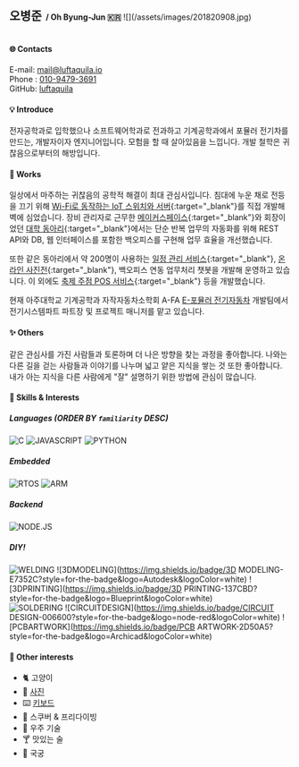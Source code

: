 <h2 style="display: inline-block">오병준</h2>
<h4 style="display: inline-block">&nbsp;/ Oh Byung-Jun 🇰🇷</h4>
![](/assets/images/201820908.jpg)

#### 🌐 Contacts
<i class='fas fa-envelope'></i> E-mail: <a href="mailto:mail@luftaquila.io">mail@luftaquila.io</a>  
<i class='fas fa-phone-alt'></i> Phone : <a href="tel:01094793691">010-9479-3691</a>  
<i class='fab fa-github'></i> GitHub: <a href="https://github.com/luftaquila">luftaquila</a>

#### 💡 Introduce
전자공학과로 입학했으나 소프트웨어학과로 전과하고 기계공학과에서 포뮬러 전기차를 만드는, 개발자이자 엔지니어입니다. 모험을 할 때 살아있음을 느낍니다. 개발 철학은 귀찮음으로부터의 해방입니다.

#### 🧭 Works
일상에서 마주하는 귀찮음의 공학적 해결이 최대 관심사입니다. 침대에 누운 채로 전등을 끄기 위해 [Wi-Fi로 동작하는 IoT 스위치와 서버](https://luftaquila.io/works/iot/){:target="_blank"}를 직접 개발해 벽에 심었습니다. 장비 관리자로 근무한 [메이커스페이스](https://luftaquila.io/works/ajoumaker/){:target="_blank"}와 회장이었던 [대학 동아리](https://luftaquila.io/works/ajoumeow/){:target="_blank"}에서는 단순 반복 업무의 자동화를 위해 REST API와 DB, 웹 인터페이스를 포함한 백오피스를 구현해 업무 효율을 개선했습니다.  

또한 같은 동아리에서 약 200명이 사용하는 [일정 관리 서비스](https://ajoumeow.luftaquila.io/timetable/){:target="_blank"}, [온라인 사진전](https://ajoumeow.luftaquila.io/gallery/){:target="_blank"}, 백오피스 연동 업무처리 챗봇을 개발해 운영하고 있습니다. 이 외에도 [축제 주점 POS 서비스](https://luftaquila.io/works/ajoupub/){:target="_blank"} 등을 개발했습니다.

현재 아주대학교 기계공학과 자작자동차소학회 A-FA  [E-포뮬러 전기자동차](https://luftaquila.io/blog/e-formula/introduction/) 개발팀에서 전기시스템파트 파트장 및 프로젝트 매니저를 맡고 있습니다.

#### ✨ Others
같은 관심사를 가진 사람들과 토론하며 더 나은 방향을 찾는 과정을 좋아합니다. 나와는 다른 길을 걷는 사람들과 이야기를 나누며 넓고 얕은 지식을 쌓는 것 또한 좋아합니다. 내가 아는 지식을 다른 사람에게 "잘" 설명하기 위한 방법에 관심이 많습니다.

#### 🚀 Skills & Interests
##### Languages (ORDER BY `familiarity` DESC)
![C](https://img.shields.io/badge/C-00599C?style=for-the-badge&logo=c&logoColor=white)
![JAVASCRIPT](https://img.shields.io/badge/JavaScript-323330?style=for-the-badge&logo=javascript&logoColor=F7DF1E)
![PYTHON](https://img.shields.io/badge/Python-3776AB?style=for-the-badge&logo=python&logoColor=white)

##### Embedded
![RTOS](https://img.shields.io/badge/RTOS-556472?style=for-the-badge&logo=figshare&logoColor=white)
![ARM](https://img.shields.io/badge/arm-0091BD?style=for-the-badge&logo=arm&logoColor=white)

##### Backend
![NODE.JS](https://img.shields.io/badge/Node.js-339933?style=for-the-badge&logo=nodedotjs&logoColor=white)

##### DIY!
![WELDING](https://img.shields.io/badge/WELDING-324FFF?style=for-the-badge&logo=Lit&logoColor=white)
![3DMODELING](https://img.shields.io/badge/3D MODELING-E7352C?style=for-the-badge&logo=Autodesk&logoColor=white)
![3DPRINTING](https://img.shields.io/badge/3D PRINTING-137CBD?style=for-the-badge&logo=Blueprint&logoColor=white)<br>
![SOLDERING](https://img.shields.io/badge/SOLDERING-556472?style=for-the-badge&logo=Openlayers&logoColor=white)
![CIRCUITDESIGN](https://img.shields.io/badge/CIRCUIT DESIGN-006600?style=for-the-badge&logo=node-red&logoColor=white)
![PCBARTWORK](https://img.shields.io/badge/PCB ARTWORK-2D50A5?style=for-the-badge&logo=Archicad&logoColor=white)


#### 🌠 Other interests
- 🐈 고양이
- 📸 [사진](https://luftaquila.io/photos/)
- ⌨️  [키보드](https://luftaquila.io/keyboard/)
- 🤿 스쿠버 & 프리다이빙
- 🚀 우주 기술
- 🍸 맛있는 술
- 🏹 국궁

<!--
{% for item in site.data.interests %}
<p
  class="inline-block rounded-full text-white {{item.color}} duration-300 text-sm font-bold mr-1 md:mr-2 mb-2 px-2 py-1 opacity-90 hover:opacity-100"
  data-sal="slide-up"
  data-sal-duration="{{site.data.settings.data-sal-duration}}"
  style='margin-right: 0.5rem'
>
  &nbsp;{{item.interest}}&nbsp;
</p>
{% endfor %}
-->

<style>
  #-contacts {
    padding-top: .75rem!important;
  }
  .page h4 {
    padding-top: 2rem!important;
  }
  .page h5 {
    padding-top: 0px;
    margin-bottom: 0px;
  }
</style>
